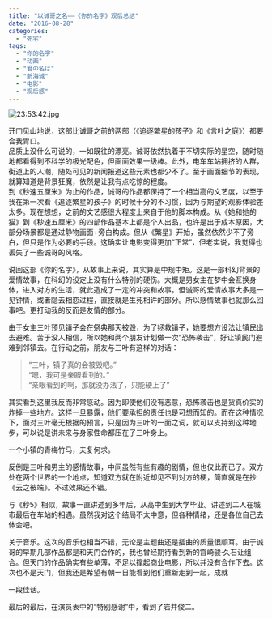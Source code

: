 ```yaml
---
title: "以诚哥之名——《你的名字》观后总结"
date: "2016-08-28"
categories: 
  - "死宅"
tags: 
  - "你的名字"
  - "动画"
  - "君の名は"
  - "新海诚"
  - "电影"
  - "观后感"
---
```


![23:53:42.jpg](http://ww4.sinaimg.cn/large/801b780agw1f79uo5stnej20kr0ao416.jpg)

开门见山地说，这部比诚哥之前的两部（《追逐繁星的孩子》和《言叶之庭》）都要合我胃口。  
品质上没什么可说的，一如既往的漂亮。诚哥依然执着于不切实际的星空，随时随地都看得到不科学的极光配色，但画面效果一级棒。此外，电车车站拥挤的人群，街道上的人潮，随处可见的新闻报道这些元素也都少不了。至于画面细节的表现，就算知道是背景狂魔，依然是让我有点吃惊的程度。  
到《秒速五厘米》为止的作品，诚哥的作品都保持了一个相当高的文艺度，以至于我在第一次看《追逐繁星的孩子》的时候十分的不习惯，因为与期望的观影体验差太多。现在想想，之前的文艺感很大程度上来自于他的脚本构成。从《她和她的猫》到《秒速五厘米》的四部作品基本上都是个人出品，也许是出于成本原因，大部分场景都是通过静物画面+旁白构成。但从《繁星》开始，虽然依然少不了旁白，但只是作为必要的手段。这确实让电影变得更加“正常”，但老实说，我觉得也丢失了一些诚哥的风格。

说回这部《你的名字》，从故事上来说，其实算是中规中矩。这是一部科幻背景的爱情故事，在科幻的设定上没有什么特别的硬伤。大概是男女主在梦中会互换身体，进入对方的生活，就此造成了一定的冲突和故事。但诚哥的爱情故事大多是一见钟情，或者隐去相恋过程，直接就是生死相许的部分。所以感情故事也就那么回事吧。更打动我的反而是友情的部分。

由于女主三叶预见镇子会在祭典那天被毁，为了拯救镇子，她要想方设法让镇民出去避难。苦于没人相信，所以她和两个朋友计划做一次“恐怖袭击”，好让镇民门避难到邻镇去。在行动之前，朋友与三叶有这样的对话：

> “三叶，镇子真的会被毁吧。”  
> “嗯，我可是亲眼看到的。”  
> “亲眼看到的啊，那就没办法了，只能硬上了”

其实看到这里我反而非常感动。因为即使他们没有恶意，恐怖袭击也是货真价实的炸掉一些地方。这样一旦暴露，他们要承担的责任也是可想而知的。而在这种情况下，面对三叶毫无根据的预言，只是因为三叶的一面之词，就可以支持到这种地步，可以说是讲未来与身家性命都压在了三叶身上。

一个小镇的青梅竹马，夫复何求。

反倒是三叶和男主的感情故事，中间虽然有些有趣的剧情，但也仅此而已了。双方处在两个世界的一个地点，知道双方就在附近却见不到对方的梗，简直就是在抄《云之彼端》。不过效果还不错。

与《秒5》相似，故事一直讲述到多年后，从高中生到大学毕业。讲述到二人在城市最后在车站的相遇。虽然我对这个结局不太中意，但各种情绪，还是各位自己去体会吧。

关于音乐。这次的音乐也相当不错，无论是主题曲还是插曲的质量很顺耳。由于诚哥的早期几部作品都是和天门合作的，我也曾经期待看到新的宫崎骏·久石让组合。但天门的作品确实有些单薄，不足以撑起商业电影，所以并没有合作下去。这次也不是天门，但我还是希望有朝一日能看到他们重新走到一起，成就

一段佳话。

最后的最后，在演员表中的“特别感谢”中，看到了岩井俊二。
